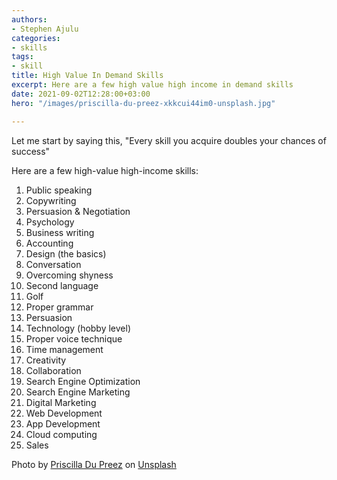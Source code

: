 ```yaml
---
authors:
- Stephen Ajulu
categories:
- skills
tags:
- skill
title: High Value In Demand Skills
excerpt: Here are a few high value high income in demand skills
date: 2021-09-02T12:28:00+03:00
hero: "/images/priscilla-du-preez-xkkcui44im0-unsplash.jpg"

---
```

Let me start by saying this, "Every skill you acquire doubles your chances of success"

Here are a few high-value high-income skills:

 1. Public speaking
 2. Copywriting
 3. Persuasion & Negotiation
 4. Psychology
 5. Business writing
 6. Accounting
 7. Design (the basics)
 8. Conversation
 9. Overcoming shyness
10. Second language
11. Golf
12. Proper grammar
13. Persuasion
14. Technology (hobby level)
15. Proper voice technique
16. Time management
17. Creativity
18. Collaboration
19. Search Engine Optimization
20. Search Engine Marketing
21. Digital Marketing
22. Web Development
23. App Development
24. Cloud computing
25. Sales

Photo by [Priscilla Du Preez](https://unsplash.com/@priscilladupreez?utm_source=unsplash&utm_medium=referral&utm_content=creditCopyText) on [Unsplash](https://unsplash.com/s/photos/skills?utm_source=unsplash&utm_medium=referral&utm_content=creditCopyText)
